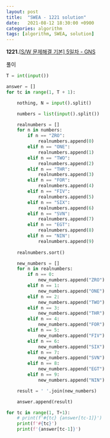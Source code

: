 ```yaml
---
layout: post
title:  "SWEA - 1221 solution"
date:   2021-08-12 18:30:00 +0900
categories: algorithm
tags: [algorithm, SWEA, solution]
---
```

**1221.**[[S/W 문제해결 기본\] 5일차 - GNS ](https://swexpertacademy.com/main/code/problem/problemDetail.do?contestProbId=AV14jJh6ACYCFAYD&categoryId=AV14jJh6ACYCFAYD&categoryType=CODE&problemTitle=1221&orderBy=FIRST_REG_DATETIME&selectCodeLang=ALL&select-1=&pageSize=10&pageIndex=1)

풀이

```python
T = int(input())

answer = []
for tc in range(1, T + 1):

    nothing, N = input().split()

    numbers = list(input().split())

    realnumbers = []
    for n in numbers:
        if n == "ZRO":
            realnumbers.append(0)
        elif n == "ONE":
            realnumbers.append(1)
        elif n == "TWO":
            realnumbers.append(2)
        elif n == "THR":
            realnumbers.append(3)
        elif n == "FOR":
            realnumbers.append(4)
        elif n == "FIV":
            realnumbers.append(5)            
        elif n == "SIX":
            realnumbers.append(6)
        elif n == "SVN":
            realnumbers.append(7)
        elif n == "EGT":
            realnumbers.append(8)
        elif n == "NIN":
            realnumbers.append(9)
    
    realnumbers.sort()

    new_numbers = []
    for n in realnumbers:
        if n == 0:
            new_numbers.append("ZRO")
        elif n == 1:
            new_numbers.append("ONE")
        elif n == 2:
            new_numbers.append("TWO")
        elif n == 3:
            new_numbers.append("THR")
        elif n == 4:
            new_numbers.append("FOR")
        elif n == 5:
            new_numbers.append("FIV")
        elif n == 6:
            new_numbers.append("SIX")
        elif n == 7:
            new_numbers.append("SVN")
        elif n == 8:
            new_numbers.append("EGT")
        elif n == 9:
            new_numbers.append("NIN")

    result = ' '.join(new_numbers)

    answer.append(result)    

for tc in range(1, T+1):
    # print(f'#{tc} {answer[tc-1]}')
    print(f'#{tc}')
    print(f'{answer[tc-1]}')
```

